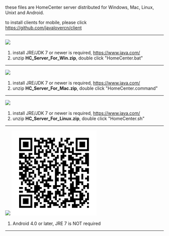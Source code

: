 these files are HomeCenter server distributed for Windows, Mac, Linux, Unixt and Android.

to install clients for mobile, please click https://github.com/javalovercn/client

---

![](http://homecenter.mobi/images/window_22.png)
1. install JRE/JDK 7 or newer is required, https://www.java.com/
2. unzip **HC_Server_For_Win.zip**, double click "HomeCenter.bat"

---

![](http://homecenter.mobi/images/mac_22.png)
1. install JRE/JDK 7 or newer is required, https://www.java.com/
2. unzip **HC_Server_For_Mac.zip**, double click "HomeCenter.command"

---

![](http://homecenter.mobi/images/linux_22.png)
1. install JRE/JDK 7 or newer is required, https://www.java.com/
2. unzip **HC_Server_For_Linux.zip**, double click "HomeCenter.sh"

---

![](http://homecenter.mobi/images/android_22.png)
![](https://github.com/javalovercn/hc_server_dist/raw/master/qr_images/qr_android.png)
1. Android 4.0 or later, JRE 7 is NOT required

---
